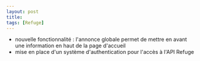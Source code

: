 ```yaml
---
layout: post
title:
tags: [Refuge]
---
```


- nouvelle fonctionnalité : l'annonce globale permet de mettre en avant une information en haut de la page d'accueil
- mise en place d'un système d'authentication pour l'accès à l'API Refuge
